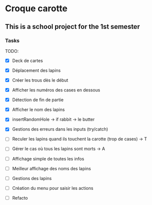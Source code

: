 # Croque carotte

## This is a school project for the 1st semester


### Tasks

TODO:
- [X] Deck de cartes
- [X] Déplacement des lapins
- [X] Créer les trous dès le début
- [X] Afficher les numéros des cases en dessous
- [X] Détection de fin de partie
- [X] Afficher le nom des lapins
- [X] insertRandomHole -> if rabbit -> le butter
- [X] Gestions des erreurs dans les inputs (try/catch)
- [ ] Reculer les lapins quand ils touchent la carotte (trop de cases) -> T
- [ ] Gérer le cas où tous les lapins sont morts -> A
- [ ] Affichage simple de toutes les infos


- [ ] Meilleur affichage des noms des lapins
- [ ] Gestions des lapins
- [ ] Création du menu pour saisir les actions
- [ ] Refacto
